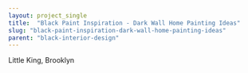 ```yaml
---
layout: project_single
title:  "Black Paint Inspiration - Dark Wall Home Painting Ideas"
slug: "black-paint-inspiration-dark-wall-home-painting-ideas"
parent: "black-interior-design"
---
```

Little King, Brooklyn